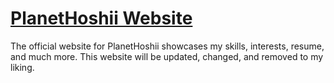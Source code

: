 # [PlanetHoshii Website](https://planethoshii.com)

The official website for PlanetHoshii showcases my skills, interests, resume, and much more.
This website will be updated, changed, and removed to my liking.
